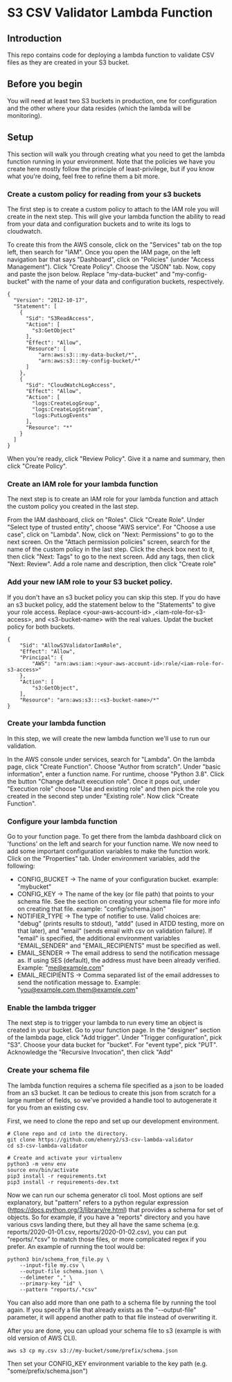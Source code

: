 
# S3 CSV Validator Lambda Function

## Introduction
This repo contains code for deploying a lambda function to validate CSV files
as they are created in your S3 bucket.

## Before you begin
You will need at least two S3 buckets in production, one for configuration
and the other where your data resides (which the lambda will be monitoring).

## Setup
This section will walk you through creating what you need to get the lambda function running in your environment. Note that the policies we have you create here mostly follow the principle of least-privilege, but if you know what you're doing, feel free to refine them a bit more.

### Create a custom policy for reading from your s3 buckets
The first step is to create a custom policy to attach to the IAM role you will create in the next step. This will give your lambda function the ability to read from your data and configuration buckets and to write its logs to cloudwatch.

To create this from the AWS console, click on the "Services" tab on the top left, then search for "IAM". Once you
open the IAM page, on the left navigation bar that says "Dashboard", click on "Policies" (under "Access Management").
Click "Create Policy". Choose the "JSON" tab. Now, copy and paste the json below. Replace "my-data-bucket"
and "my-config-bucket" with the name of your data and configuration buckets, respectively.

```
{
  "Version": "2012-10-17",
  "Statement": [
    {
      "Sid": "S3ReadAccess",
      "Action": [
        "s3:GetObject"
      ],
      "Effect": "Allow",
      "Resource": [
          "arn:aws:s3:::my-data-bucket/*",
          "arn:aws:s3:::my-config-bucket/*"
      ]
    },
    {
      "Sid": "CloudWatchLogAccess",
      "Effect": "Allow",
      "Action": [
        "logs:CreateLogGroup",
        "logs:CreateLogStream",
        "logs:PutLogEvents"
      ],
      "Resource": "*"
    }
  ]
}
```

When you're ready, click "Review Policy". Give it a name and summary, then click "Create Policy".


### Create an IAM role for your lambda function
The next step is to create an IAM role for your lambda function and attach the custom policy you created in the last step.

From the IAM dashboard, click on "Roles". Click "Create Role". Under "Select type of trusted entity", choose "AWS service". For "Choose a use case", click on "Lambda". Now, click on "Next: Permissions" to go to the next screen. On the "Attach permission policies" screen, search for the name of the custom policy in the last step. Click the check box next to it, then click "Next: Tags" to go to the next screen. Add any tags, then click "Next: Review". Add a role name and description, then click "Create role"


### Add your new IAM role to your S3 bucket policy.
If you don't have an s3 bucket policy you can skip this step. If you do have an s3 bucket policy, add the statement below to the "Statements" to give your role access. Replace \<your-aws-account-id\> ,\<iam-role-for-s3-access\>, and \<s3-bucket-name\> with the real values. Updat the bucket policy for both buckets.

```
{
    "Sid": "AllowS3ValidatorIamRole",
    "Effect": "Allow",
    "Principal": {
        "AWS": "arn:aws:iam::<your-aws-account-id>:role/<iam-role-for-s3-access>"
    },
    "Action": [
        "s3:GetObject",
    ],
    "Resource": "arn:aws:s3:::<s3-bucket-name>/*"
}
```

### Create your lambda function
In this step, we will create the new lambda function
we'll use to run our validation.

In the AWS console under services, search for "Lambda".
On the lambda page, click "Create Function". Choose "Author from scratch".
Under "basic information", enter a function name. For runtime, choose "Python 3.8".
Click the button "Change default execution role". Once it pops out, under "Execution role"
choose "Use and existing role" and then pick the role you created in the second step under "Existing role".
Now click "Create Function".


### Configure your lambda function
Go to your function page. To get there from the lambda dashboard click on 'functions' on the
left and search for your function name. We now need to add some important configuration variables
to make the function work. Click on the "Properties" tab. Under environment variables, add the
following:

* CONFIG_BUCKET -> The name of your configuration bucket. example: "mybucket"
* CONFIG_KEY -> The name of the key (or file path) that points to your schema file. See the section on creating your schema file for more info on creating that file. example: "config/schema.json"
* NOTIFIER_TYPE -> The type of notifier to use. Valid choices are: "debug" (prints results to stdout),
"atdd" (used in ATDD testing, more on that later), and "email" (sends email with csv on validation failure).
If "email" is specified, the additional environment variables "EMAIL_SENDER" and "EMAIL_RECIPIENTS" must be specified as well.
* EMAIL_SENDER -> The email address to send the notification message as. If using SES (default), the address must have
been already verified. Example: "me@example.com"
* EMAIL_RECIPIENTS -> Comma separated list of the email addresses to send the notification message to.
Example: "you@example.com,them@example.com"


### Enable the lambda trigger
The next step is to trigger your lambda to run every time an object is created in your bucket.
Go to your function page. In the "designer" section of the lambda page, click "Add trigger".
Under "Trigger configuration", pick "S3". Choose your data bucket for "bucket". For "event type", pick "PUT".
Acknowledge the "Recursive Invocation", then click "Add"

### Create your schema file
The lambda function requires a schema file specified
as a json to be loaded from an s3 bucket. It can be
tedious to create this json from scratch for a large
number of fields, so we've provided a handle tool to
autogenerate it for you from an existing csv.

First, we need to clone the repo and set up our
development environment.

```
# Clone repo and cd into the directory.
git clone https://github.com/ehenry2/s3-csv-lambda-validator
cd s3-csv-lambda-validator

# Create and activate your virtualenv
python3 -m venv env
source env/bin/activate
pip3 install -r requirements.txt
pip3 install -r requirements-dev.txt
```

Now we can run our schema generator cli tool. Most options are self explanatory, but "pattern" refers to
a python regular expression (https://docs.python.org/3/library/re.html) that provides a schema for set of objects.
So for example, if you have a "reports" directory and you have various csvs landing there, but they all have
the same schema (e.g. reports/2020-01-01.csv, reports/2020-01-02.csv), you can put "reports/.*csv" to match
those files, or more complicated regex if you prefer. An example of running the tool would be:

```
python3 bin/schema_from_file.py \
    --input-file my.csv \
    --output-file schema.json \
    --delimeter "," \
    --primary-key "id" \
    --pattern "reports/.*csv"
```

You can also add more than one path to a schema file by running the tool again.
If you specify a file that already exists as the "--output-file" parameter,
it will append another path to that file instead of overwriting it.

After you are done, you can upload your schema file to s3 (example is with old version of AWS CLI).

```
aws s3 cp my.csv s3://my-bucket/some/prefix/schema.json
```

Then set your CONFIG_KEY environment variable to the key path (e.g. "some/prefix/schema.json")
